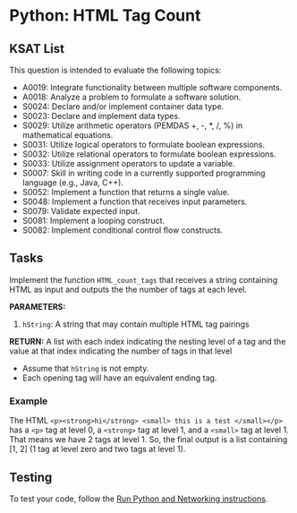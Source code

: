 # Python: HTML Tag Count
## KSAT List
This question is intended to evaluate the following topics:
- A0019: Integrate functionality between multiple software components.
- A0018: Analyze a problem to formulate a software solution.
- S0024: Declare and/or implement container data type.
- S0023: Declare and implement data types.
- S0029: Utilize arithmetic operators (PEMDAS +, -, *, /, %) in mathematical equations.
- S0031: Utilize logical operators to formulate boolean expressions.
- S0032: Utilize relational operators to formulate boolean expressions.
- S0033: Utilize assignment operators to update a variable.
- S0007: Skill in writing code in a currently supported programming language (e.g., Java, C++).
- S0052: Implement a function that returns a single value.
- S0048: Implement a function that receives input parameters.
- S0079: Validate expected input.
- S0081: Implement a looping construct.
- S0082: Implement conditional control flow constructs.

## Tasks
Implement the function `HTML_count_tags` that receives a string containing HTML as input and outputs the the number of 
tags at each level. 

**PARAMETERS:**
1. `hString`: A string that may contain multiple HTML tag pairings

**RETURN:** A list with each index indicating the nesting level of a tag and the value at that index indicating the 
number of tags in that level

- Assume that `hString` is not empty.
- Each opening tag will have an equivalent ending tag.

### Example
The HTML `<p><strong>hi</strong> <small> this is a test </small></p>` has a `<p>` tag at level 0, 
a `<strong>` tag at level 1, and a `<small>` tag at level 1. That means we have 2 tags at level 1. So, the final 
output is a list containing [1, 2] (1 tag at level zero and two tags at level 1).

## Testing
To test your code, follow the [Run Python and Networking instructions](https://gitlab.com/90cos/cyv/cyber-capability-developer-ccd/ccd-master-question-file/-/blob/master/performance/exam_files/compile-instructions.md).